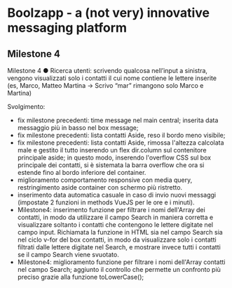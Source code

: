 # Boolzapp - a (not very) innovative messaging platform

## Milestone 4
Milestone 4
● Ricerca utenti: scrivendo qualcosa nell’input a sinistra, vengono visualizzati solo i
contatti il cui nome contiene le lettere inserite (es, Marco, Matteo Martina -> Scrivo
“mar” rimangono solo Marco e Martina)

Svolgimento:
- fix milestone precedenti: time message nel main central; inserita data messaggio più in basso nel box message;
- fix milestone precedenti: lista contatti Aside, reso il bordo meno visibile;
- fix milestone precedenti: lista contatti Aside, rimossa l'altezza calcolata male e gestito il tutto inserendo un flex dir.column sul contenitore principale aside; in questo modo, inserendo l'overflow CSS sul box principale dei contatti, si è sistemata la barra overflow che ora si estende fino al bordo inferiore del container.
- miglioramento comportamento responsive con media query, restringimento aside container con schermo più ristretto.
- inserimento data automatica casuale in caso di invio nuovi messaggi (impostate 2 funzioni in methods VueJS per le ore e i minuti).
- Milestone4: inserimento funzione per filtrare i nomi dell'Array dei contatti, in modo da utilizzare il campo Search in maniera corretta e visualizzare soltanto i contatti che contengono le lettere digitate nel campo input. Richiamata la funzione in HTML sia nel campo Search sia nel ciclo v-for del box contatti, in modo da visualizzare solo i contatti filtrati dalle lettere digitate nel Search, e mostrare invece tutti i contatti se il campo Search viene svuotato.
- Milestone4: miglioramento funzione per filtrare i nomi dell'Array contatti nel campo Search; aggiunto il controllo che permette un confronto più preciso grazie alla funzione toLowerCase();